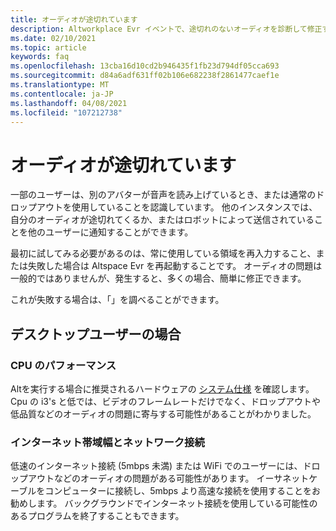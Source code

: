 ```yaml
---
title: オーディオが途切れています
description: Altworkplace Evr イベントで、途切れのないオーディオを診断して修正する方法について説明します。
ms.date: 02/10/2021
ms.topic: article
keywords: faq
ms.openlocfilehash: 13cba16d10cd2b946435f1fb23d794df05cca693
ms.sourcegitcommit: d84a6adf631ff02b106e682238f2861477caef1e
ms.translationtype: MT
ms.contentlocale: ja-JP
ms.lasthandoff: 04/08/2021
ms.locfileid: "107212738"
---
```

# <a name="my-audio-is-choppy"></a>オーディオが途切れています

一部のユーザーは、別のアバターが音声を読み上げているとき、または通常のドロップアウトを使用していることを認識しています。 他のインスタンスでは、自分のオーディオが途切れてくるか、またはロボットによって送信されていることを他のユーザーに通知することができます。

最初に試してみる必要があるのは、常に使用している領域を再入力すること、または失敗した場合は Altspace Evr を再起動することです。 オーディオの問題は一般的ではありませんが、発生すると、多くの場合、簡単に修正できます。 

これが失敗する場合は、「」を調べることができます。 

## <a name="for-desktop-users"></a>デスクトップユーザーの場合

### <a name="cpu-performance"></a>CPU のパフォーマンス

Altを実行する場合に推奨されるハードウェアの [システム仕様](../getting-started/system-requirements.md) を確認します。 Cpu の i3's と低では、ビデオのフレームレートだけでなく、ドロップアウトや低品質などのオーディオの問題に寄与する可能性があることがわかりました。

### <a name="internet-bandwidth-and-network-connection"></a>インターネット帯域幅とネットワーク接続

低速のインターネット接続 (5mbps 未満) または WiFi でのユーザーには、ドロップアウトなどのオーディオの問題がある可能性があります。 イーサネットケーブルをコンピューターに接続し、5mbps より高速な接続を使用することをお勧めします。 バックグラウンドでインターネット接続を使用している可能性のあるプログラムを終了することもできます。